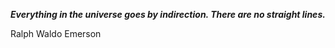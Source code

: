 _**Everything in the universe goes by indirection. There are no straight lines.**_

Ralph Waldo Emerson